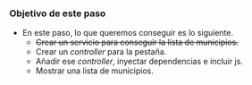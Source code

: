### Objetivo de este paso

- En este paso, lo que queremos conseguir es lo siguiente.
    - ~~Crear un servicio para conseguir la lista de municipios.~~
    - Crear un *controller* para la pestaña.
    - Añadir ese *controller*, inyectar dependencias e incluir js.
    - Mostrar una lista de municipios.
